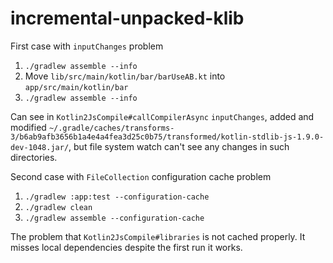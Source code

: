 # incremental-unpacked-klib

First case with `inputChanges` problem

1. `./gradlew assemble --info`
2. Move `lib/src/main/kotlin/bar/barUseAB.kt` into `app/src/main/kotlin/bar`
3. `./gradlew assemble --info`

Can see in `Kotlin2JsCompile#callCompilerAsync` `inputChanges`, added and modified `~/.gradle/caches/transforms-3/b6ab9afb3656b1a4e4a4fea3d25c0b75/transformed/kotlin-stdlib-js-1.9.0-dev-1048.jar/`, but file system watch can't see any changes in such directories.

Second case with `FileCollection` configuration cache problem
1. `./gradlew :app:test --configuration-cache`
2. `./gradlew clean`
3. `./gradlew assemble --configuration-cache`

The problem that `Kotlin2JsCompile#libraries` is not cached properly. It misses local dependencies despite the first run it works.